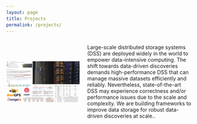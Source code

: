 ```yaml
---
layout: page
title: Projects
permalink: /projects/
---
```


<div style="display: flex; align-items: center;">
  <img src="/prj-lsfs.png" style="width: 200px; margin-right: 20px;">
  <p>Large-scale distributed storage systems (DSS) are deployed widely in the world to empower data-intensive computing. The shift towards data-driven discoveries demands high-performance DSS that can manage massive datasets efficiently and reliably. Nevertheless, state-of-the-art DSS may experience correctness and/or performance issues due to the scale and complexity. We are building frameworks to improve data storage for robust data-driven discoveries at scale..</p>
</div>
